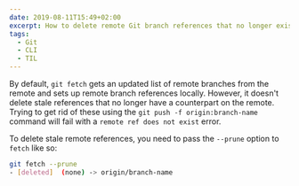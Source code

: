 ```yaml
---
date: 2019-08-11T15:49+02:00
excerpt: How to delete remote Git branch references that no longer exist in the remote.
tags:
  - Git
  - CLI
  - TIL
---
```


By default, `git fetch` gets an updated list of remote branches from the remote and sets up remote branch references locally. However, it doesn't delete stale references that no longer have a counterpart on the remote. Trying to get rid of these using the `git push -f origin:branch-name` command will fail with a `remote ref does not exist` error.

To delete stale remote references, you need to pass the `--prune` option to `fetch` like so:

```sh
git fetch --prune
- [deleted]  (none) -> origin/branch-name
```
